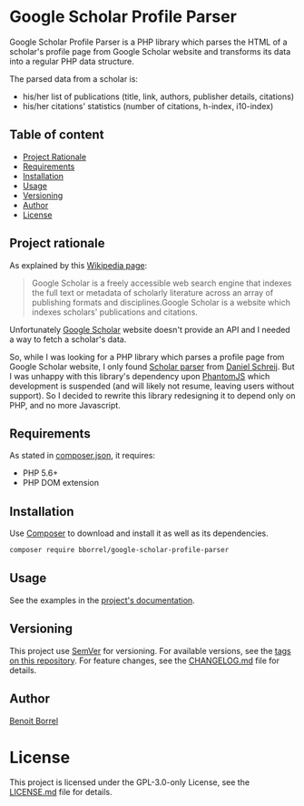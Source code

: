 # Google Scholar Profile Parser

Google Scholar Profile Parser is a PHP library which parses the HTML of a scholar's profile page from Google Scholar 
website and transforms its data into a regular PHP data structure.

The parsed data from a scholar is:

- his/her list of publications (title, link, authors, publisher details, citations)
- his/her citations' statistics (number of citations, h-index, i10-index)

## Table of content

- [Project Rationale](#project-rationale)
- [Requirements](#requirements)
- [Installation](#installation)
- [Usage](#usage)
- [Versioning](#versioning)
- [Author](#author)
- [License](#license)

## Project rationale

As explained by this [Wikipedia page][1]:

> Google Scholar is a freely accessible web search engine that indexes the full text or metadata of scholarly literature
> across an array of publishing formats and disciplines.Google Scholar is a website which indexes scholars' publications
> and citations.

Unfortunately [Google Scholar][2] website doesn't provide an API and I needed a way to fetch a scholar's data.

So, while I was looking for a PHP library which parses a profile page from Google Scholar website, I only found 
[Scholar parser][3] from [Daniel Schreij][4]. But I was unhappy with this library's dependency upon [PhantomJS][5] 
which development is suspended (and will likely not resume, leaving users without support). So I decided to rewrite this
library redesigning it to depend only on PHP, and no more Javascript.

## Requirements

As stated in [composer.json][6], it requires:

- PHP 5.6+
- PHP DOM extension

## Installation

Use [Composer][7] to download and install it as well as its dependencies.

```bash
composer require bborrel/google-scholar-profile-parser
```

## Usage

See the examples in the [project's documentation][8].

## Versioning

This project use [SemVer][9] for versioning. For available versions, see the [tags on this repository][10]. For feature
changes, see the [CHANGELOG.md][11] file for details.
 

## Author

[Benoit Borrel][12]

# License

This project is licensed under the GPL-3.0-only License, see the [LICENSE.md][13] file for details.

[1]: https://en.wikipedia.org/wiki/Google_Scholar
[2]: https://scholar.google.com/
[3]: https://github.com/dschreij/scholar_parser
[4]: https://github.com/dschreij
[5]: http://phantomjs.org/
[6]: composer.json
[7]: https://getcomposer.org/
[8]: doc
[9]: http://semver.org/
[10]: https://github.com/bborrel/google-scholar-profile-parser/tags
[11]: CHANGELOG.md
[12]: https://github.com/bborrel
[13]: LICENSE.md
